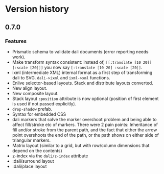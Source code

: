 # Version history

## 0.7.0

### Features

* Prismatic schema to validate dali documents (error reporting needs work).
* Make transform syntax consistent: instead of, `[[:translate [10 20]] [:scale [20]]]` you now say `[:translate [10 20] :scale [20]]`.
* ixml (intermediate XML) internal format as a first step of transforming dali to SVG. `dali->ixml` and `ixml->xml` functions.
* Enlive selector-based layouts. Stack and distribute layouts converted.
* New align layout.
* New composite layout.
* Stack layout `:position` attribute is now optional (position of first element is used if not passed explicitly).
* `drop-shadow` prefab.
* Syntax for embedded CSS
* dali markers that solve the marker overshoot problem and being able
  to affect fill/stroke etc of markers. There were 2 pain points:
  Inheritance of fill and/or stroke from the parent path, and the fact
  that either the arrow point overshoots the end of the path, or the
  path shows on either side of triangular markers.
* Matrix layout (similar to a grid, but with row/column dimensions that depend on the contents)
* z-index via the `dali/z-index` attribute
* :dali/surround layout
* :dali/place layout
